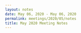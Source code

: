 ```yaml
---
layout: notes
date: May 06, 2020 - May 06, 2020
permalink: meetings/2020/05/notes
title: May 2020 Meeting Notes
---
```



